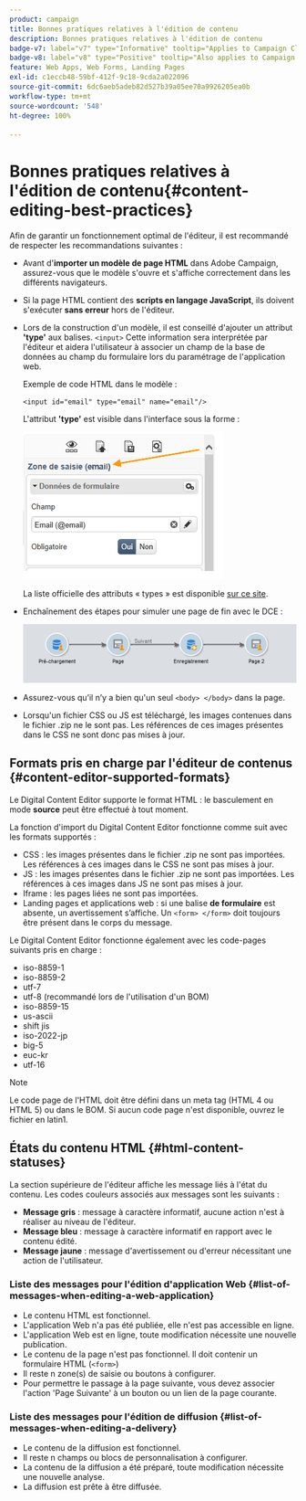 ```yaml
---
product: campaign
title: Bonnes pratiques relatives à l'édition de contenu
description: Bonnes pratiques relatives à l'édition de contenu
badge-v7: label="v7" type="Informative" tooltip="Applies to Campaign Classic v7"
badge-v8: label="v8" type="Positive" tooltip="Also applies to Campaign v8"
feature: Web Apps, Web Forms, Landing Pages
exl-id: c1eccb48-59bf-412f-9c18-9cda2a022096
source-git-commit: 6dc6aeb5adeb82d527b39a05ee70a9926205ea0b
workflow-type: tm+mt
source-wordcount: '548'
ht-degree: 100%

---
```


# Bonnes pratiques relatives à l&#39;édition de contenu{#content-editing-best-practices}



Afin de garantir un fonctionnement optimal de l&#39;éditeur, il est recommandé de respecter les recommandations suivantes :

* Avant d&#39;**importer un modèle de page HTML** dans Adobe Campaign, assurez-vous que le modèle s&#39;ouvre et s&#39;affiche correctement dans les différents navigateurs.
* Si la page HTML contient des **scripts en langage JavaScript**, ils doivent s&#39;exécuter **sans erreur** hors de l&#39;éditeur.
* Lors de la construction d&#39;un modèle, il est conseillé d&#39;ajouter un attribut **&#39;type&#39;** aux balises. `<input>` Cette information sera interprétée par l&#39;éditeur et aidera l&#39;utilisateur à associer un champ de la base de données au champ du formulaire lors du paramétrage de l&#39;application web.

  Exemple de code HTML dans le modèle :

  ```
  <input id="email" type="email" name="email"/>
  ```

  L&#39;attribut **&#39;type&#39;** est visible dans l&#39;interface sous la forme :

  ![](assets/dce_sidebar_inputtypechanges.png)

  La liste officielle des attributs « types » est disponible [sur ce site](https://www.w3schools.com/tags/att_input_type.asp).

* Enchaînement des étapes pour simuler une page de fin avec le DCE :

  ![](assets/dce_enchainement.png)

* Assurez-vous qu’il n’y a bien qu&#39;un seul `<body> </body>` dans la page.
* Lorsqu&#39;un fichier CSS ou JS est téléchargé, les images contenues dans le fichier .zip ne le sont pas. Les références de ces images présentes dans le CSS ne sont donc pas mises à jour.

## Formats pris en charge par l&#39;éditeur de contenus {#content-editor-supported-formats}

Le Digital Content Editor supporte le format HTML : le basculement en mode **source** peut être effectué à tout moment.

La fonction d&#39;import du Digital Content Editor fonctionne comme suit avec les formats supportés :

* CSS : les images présentes dans le fichier .zip ne sont pas importées. Les références à ces images dans le CSS ne sont pas mises à jour.
* JS : les images présentes dans le fichier .zip ne sont pas importées. Les références à ces images dans JS ne sont pas mises à jour.
* Iframe : les pages liées ne sont pas importées.
* Landing pages et applications web : si une balise **de formulaire** est absente, un avertissement s’affiche. Un `<form> </form>` doit toujours être présent dans le corps du message.

Le Digital Content Editor fonctionne également avec les code-pages suivants pris en charge :

* iso-8859-1
* iso-8859-2
* utf-7
* utf-8 (recommandé lors de l&#39;utilisation d&#39;un BOM)
* iso-8859-15
* us-ascii
* shift jis
* iso-2022-jp
* big-5
* euc-kr
* utf-16

>[!NOTE]
>
>Le code page de l&#39;HTML doit être défini dans un meta tag (HTML 4 ou HTML 5) ou dans le BOM. Si aucun code page n&#39;est disponible, ouvrez le fichier en latin1.

## États du contenu HTML {#html-content-statuses}

La section supérieure de l&#39;éditeur affiche les message liés à l&#39;état du contenu. Les codes couleurs associés aux messages sont les suivants :

* **Message gris** : message à caractère informatif, aucune action n&#39;est à réaliser au niveau de l&#39;éditeur.
* **Message bleu** : message à caractère informatif en rapport avec le contenu édité.
* **Message jaune** : message d&#39;avertissement ou d&#39;erreur nécessitant une action de l&#39;utilisateur.

### Liste des messages pour l&#39;édition d&#39;application Web {#list-of-messages-when-editing-a-web-application}

* Le contenu HTML est fonctionnel.
* L&#39;application Web n&#39;a pas été publiée, elle n&#39;est pas accessible en ligne.
* L&#39;application Web est en ligne, toute modification nécessite une nouvelle publication.
* Le contenu de la page n&#39;est pas fonctionnel. Il doit contenir un formulaire HTML (`<form>`)
* Il reste n zone(s) de saisie ou boutons à configurer.
* Pour permettre le passage à la page suivante, vous devez associer l&#39;action &#39;Page Suivante&#39; à un bouton ou un lien de la page courante.

### Liste des messages pour l&#39;édition de diffusion {#list-of-messages-when-editing-a-delivery}

* Le contenu de la diffusion est fonctionnel.
* Il reste n champs ou blocs de personnalisation à configurer.
* La contenu de la diffusion a été préparé, toute modification nécessite une nouvelle analyse.
* La diffusion est prête à être diffusée.
